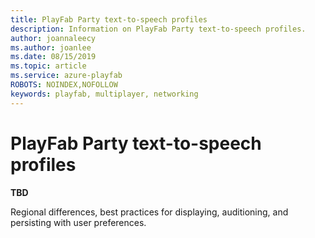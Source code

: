 ```yaml
---
title: PlayFab Party text-to-speech profiles
description: Information on PlayFab Party text-to-speech profiles.
author: joannaleecy
ms.author: joanlee
ms.date: 08/15/2019
ms.topic: article
ms.service: azure-playfab
ROBOTS: NOINDEX,NOFOLLOW
keywords: playfab, multiplayer, networking
---
```


# PlayFab Party text-to-speech profiles

**TBD**

Regional differences, best practices for displaying, auditioning, and persisting with user preferences.

